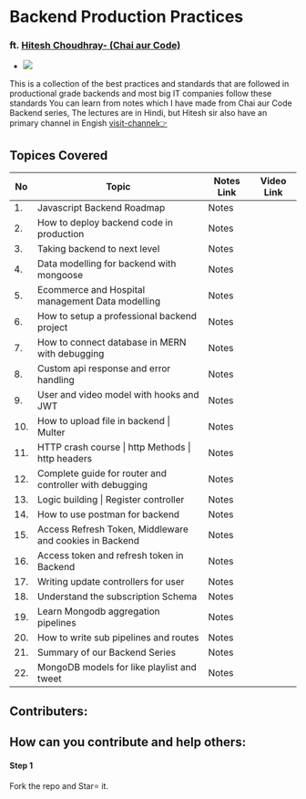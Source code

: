 # Backend Production Practices
### ft. [Hitesh Choudhray- (Chai aur Code)](https://www.youtube.com/@chaiaurcode)

- <img src="https://i.ytimg.com/vi/EH3vGeqeIAo/hqdefault.jpg?sqp=-oaymwEbCMQBEG5IVfKriqkDDggBFQAAiEIYAXABwAEG&rs=AOn4CLAUVo3gHLVBaF75DbGy-o0Y4GFuvw">


This is a collection of the best practices and standards that are followed in productional grade backends and most big IT companies follow these standards
You can learn from notes which I have made from Chai aur Code Backend series, The lectures are in Hindi, but Hitesh sir also have an primary channel in Engish [visit-channel👉](https://www.youtube.com/channel/UCXgGY0wkgOzynnHvSEVmE3A)



## Topices Covered
|No|Topic|Notes Link| Video Link|
|---|---|---|---|
|1. | Javascript Backend Roadmap  | Notes | []() |
|2. | How to deploy backend code in production | Notes | []() |
|3. | Taking backend to next level | Notes | []() |
|4. | Data modelling for backend with mongoose | Notes | []() |
|5. | Ecommerce and Hospital management Data modelling | Notes | []() |
|6. | How to setup a professional backend project | Notes | []() |
|7. | How to connect database in MERN with debugging | Notes | []() |
|8. | Custom api response and error handling  | Notes | []() |
|9. | User and video model with hooks and JWT | Notes | []() |
|10. | How to upload file in backend \| Multer | Notes | []() |
|11. | HTTP crash course \| http Methods \| http headers | Notes | []() |
|12. | Complete guide for router and controller with debugging | Notes | []() |
|13. | Logic building \| Register controller | Notes | []() |
|14. | How to use postman for backend | Notes | []() |
|15. | Access Refresh Token, Middleware and cookies in Backend | Notes | []() |
|16. | Access token and refresh token in Backend | Notes | []() |
|17. | Writing update controllers for user | Notes | []() |
|18. | Understand the subscription Schema | Notes | []() |
|19. | Learn Mongodb aggregation pipelines | Notes | []() |
|20. | How to write sub pipelines and routes | Notes | []() |
|21. | Summary of our Backend Series | Notes | []() |
|22. | MongoDB models for like playlist and tweet | Notes | []() |


## Contributers:



## How can you contribute and help others:
#### Step 1
Fork the repo and Star⭐ it.

#### 

```sh

```

